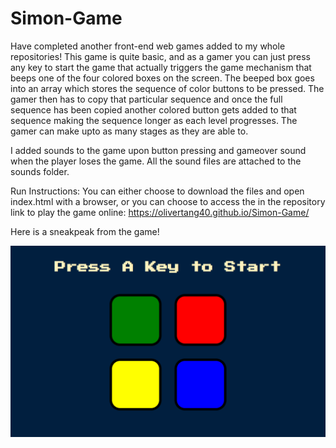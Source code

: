 # Simon-Game
Have completed another front-end web games added to my whole repositories! This game is quite basic, and as a gamer you can just press any key to start the game that actually
triggers the game mechanism that beeps one of the four colored boxes on the screen. The beeped box goes into an array which stores 
the sequence of color buttons to be pressed. The gamer then has to copy that particular sequence and once the full sequence has been copied
another colored button gets added to that sequence making the sequence longer as each level progresses. The gamer can make upto as many stages
as they are able to.

I added sounds to the game upon button pressing and gameover sound when the player loses the game. All the sound files are attached to the sounds folder.

Run Instructions: You can either choose to download the files and open index.html with a browser, or you can choose to access the in the repository link to play the game
online: https://olivertang40.github.io/Simon-Game/

Here is a sneakpeak from the game!

![Capture](https://github.com/olivertang40/Simon-Game/blob/8193011cc4743d8abac40f63a6e7fcf6440379a9/capture.jpg)

